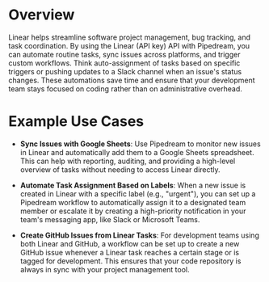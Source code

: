 # Overview

Linear helps streamline software project management, bug tracking, and task coordination. By using the Linear (API key) API with Pipedream, you can automate routine tasks, sync issues across platforms, and trigger custom workflows. Think auto-assignment of tasks based on specific triggers or pushing updates to a Slack channel when an issue's status changes. These automations save time and ensure that your development team stays focused on coding rather than on administrative overhead.

# Example Use Cases

- **Sync Issues with Google Sheets**: Use Pipedream to monitor new issues in Linear and automatically add them to a Google Sheets spreadsheet. This can help with reporting, auditing, and providing a high-level overview of tasks without needing to access Linear directly.

- **Automate Task Assignment Based on Labels**: When a new issue is created in Linear with a specific label (e.g., "urgent"), you can set up a Pipedream workflow to automatically assign it to a designated team member or escalate it by creating a high-priority notification in your team's messaging app, like Slack or Microsoft Teams.

- **Create GitHub Issues from Linear Tasks**: For development teams using both Linear and GitHub, a workflow can be set up to create a new GitHub issue whenever a Linear task reaches a certain stage or is tagged for development. This ensures that your code repository is always in sync with your project management tool.
